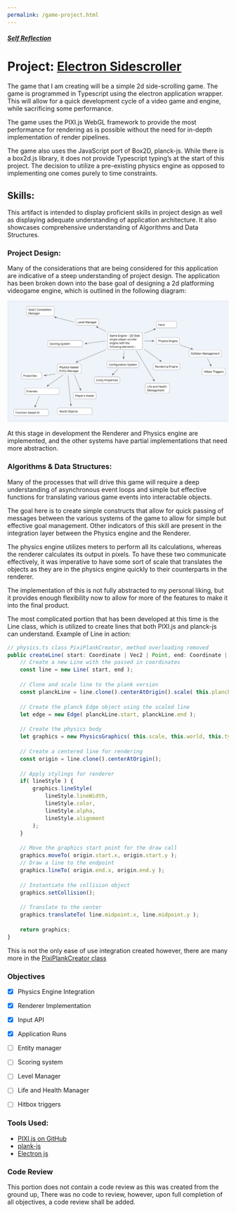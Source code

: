 ```yaml
---
permalink: /game-project.html
---
```


##### [Self Reflection](/post/database-project)

[Design Diagram]: /assets/img/diagram.jpg

# Project: [Electron Sidescroller](https://github.com/wilsonjohnson/cs-499-final-game)

The game that I am creating will be a simple 2d side-scrolling game. The game is programmed in Typescript using the electron application wrapper. This will allow for a quick development cycle of a video game and engine, while sacrificing some performance. 

The game uses the PIXI.js WebGL framework to provide the most performance for rendering as is possible without the need for in-depth implementation of render pipelines.

The game also uses the JavaScript port of Box2D, planck-js. While there is a box2d.js library, it does not provide Typescript typing’s at the start of this project. The decision to utilize a pre-existing physics engine as opposed to implementing one comes purely to time constraints.

## Skills:
This artifact is intended to display proficient skills in project design as well as displaying adequate understanding of application architecture. It also showcases comprehensive understanding of Algorithms and Data Structures.

### Project Design:
Many of the considerations that are being considered for this application are indicative of a steep understanding of project design. The application has been broken down into the base goal of designing a 2d platforming videogame engine, which is outlined in the following diagram:

![Design Diagram][Design Diagram]

At this stage in development the Renderer and Physics engine are implemented, and the other systems have partial implementations that need more abstraction.

### Algorithms & Data Structures:
Many of the processes that will drive this game will require a deep understanding of asynchronous event loops and simple but effective functions for translating various game events into interactable objects.

The goal here is to create simple constructs that allow for quick passing of messages between the various systems of the game to allow for simple but effective goal management.
Other indicators of this skill are present in the integration layer between the Physics engine and the Renderer.

The physics engine utilizes meters to perform all its calculations, whereas the renderer calculates its output in pixels. To have these two communicate effectively, it was imperative to have some sort of scale that translates the objects as they are in the physics engine quickly to their counterparts in the renderer. 

The implementation of this is not fully abstracted to my personal liking, but it provides enough flexibility now to allow for more of the features to make it into the final product.

The most complicated portion that has been developed at this time is the Line class, which is utilized to create lines that both PIXI.js and planck-js can understand.
Example of Line in action:
```typescript
// physics.ts class PixiPlankCreator, method overloading removed
public createLine( start: Coordinate | Vec2 | Point, end: Coordinate | Vec2 | Point, lineStyle?: LineStyle ): PhysicsGraphics {
	// Create a new Line with the passed in coordinates
	const line = new Line( start, end );

	// Clone and scale line to the plank version
	const planckLine = line.clone().centerAtOrigin().scale( this.planckScale );

	// Create the planck Edge object using the scaled line
	let edge = new Edge( planckLine.start, planckLine.end );

	// Create the physics body
	let graphics = new PhysicsGraphics( this.scale, this.world, this.type, 'center', edge );

	// Create a centered line for rendering
	const origin = line.clone().centerAtOrigin();

	// Apply stylings for renderer
	if( lineStyle ) {
		graphics.lineStyle( 
			lineStyle.lineWidth,
			lineStyle.color,
			lineStyle.alpha,
			lineStyle.alignment
		);
	}

	// Move the graphics start point for the draw call
	graphics.moveTo( origin.start.x, origin.start.y );
	// Draw a line to the endpoint
	graphics.lineTo( origin.end.x, origin.end.y );

	// Instantiate the collision object
	graphics.setCollision();
	
	// Translate to the center
	graphics.translateTo( line.midpoint.x, line.midpoint.y );
	
	return graphics;
}
```

This is not the only ease of use integration created however, there are many more in the [PixiPlankCreator class](https://github.com/wilsonjohnson/cs-499-final-game/blob/d201b96237f77dfc089b0d4a8e8299b422157663/src/physics.ts#L356)

### Objectives
- [x] <span>Physics Engine Integration</span>
- [x] <span>Renderer Implementation</span>
- [x] <span>Input API</span>
- [x] <span>Application Runs</span>
- [ ] <span>Entity manager</span>
- [ ] <span>Scoring system</span>
- [ ] <span>Level Manager</span>
- [ ] <span>Life and Health Manager</span>
- [ ] <span>Hitbox triggers</span>


### Tools Used:
- [PIXI.js on GitHub](https://github.com/pixijs/pixi.js/)
- [plank-js](http://piqnt.com/planck.js/)
- [Electron js](https://electronjs.org/)


### Code Review
This portion does not contain a code review as this was created from the ground up, There was no code to review, however, upon full completion of all objectives, a code review shall be added.

